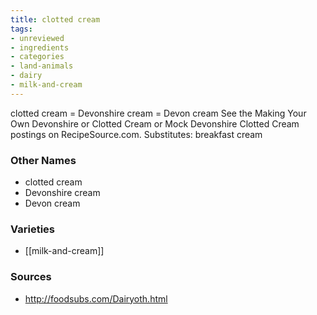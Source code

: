 ```yaml
---
title: clotted cream
tags:
- unreviewed
- ingredients
- categories
- land-animals
- dairy
- milk-and-cream
---
```

clotted cream = Devonshire cream = Devon cream See the Making Your Own Devonshire or Clotted Cream or Mock Devonshire Clotted Cream postings on RecipeSource.com. Substitutes: breakfast cream

### Other Names

* clotted cream
* Devonshire cream
* Devon cream

### Varieties

* [[milk-and-cream]]

### Sources
* http://foodsubs.com/Dairyoth.html
